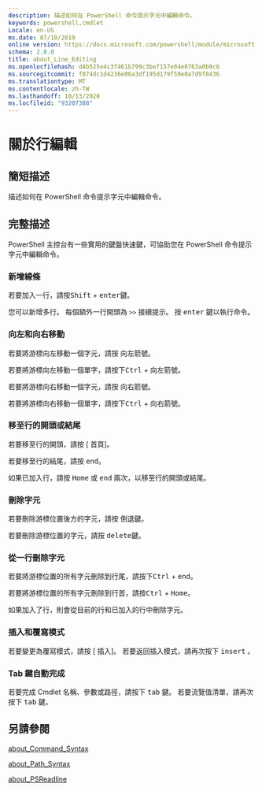 ```yaml
---
description: 描述如何在 PowerShell 命令提示字元中編輯命令。
keywords: powershell,cmdlet
Locale: en-US
ms.date: 07/10/2019
online version: https://docs.microsoft.com/powershell/module/microsoft.powershell.core/about/about_line_editing?view=powershell-7&WT.mc_id=ps-gethelp
schema: 2.0.0
title: about_Line_Editing
ms.openlocfilehash: d4b525e4c3f461b799c3bef157e04e0763a0b9c6
ms.sourcegitcommit: f874dc1d4236e06a3df195d179f59e0a7d9f8436
ms.translationtype: MT
ms.contentlocale: zh-TW
ms.lasthandoff: 10/13/2020
ms.locfileid: "93207388"
---
```

# <a name="about-line-editing"></a>關於行編輯

## <a name="short-description"></a>簡短描述

描述如何在 PowerShell 命令提示字元中編輯命令。

## <a name="long-description"></a>完整描述

PowerShell 主控台有一些實用的鍵盤快速鍵，可協助您在 PowerShell 命令提示字元中編輯命令。

### <a name="add-a-line"></a>新增線條

若要加入一行，請按<kbd>Shift</kbd> + <kbd>enter</kbd>鍵。

您可以新增多行。 每個額外一行開頭為 `>>` 接續提示。 按 <kbd>enter</kbd> 鍵以執行命令。

### <a name="move-left-and-right"></a>向左和向右移動

若要將游標向左移動一個字元，請按 <kbd>向左箭</kbd>號。

若要將游標向左移動一個單字，請按下<kbd>Ctrl</kbd> + <kbd>向左箭</kbd>號。

若要將游標向右移動一個字元，請按 <kbd>向右箭</kbd>號。

若要將游標向右移動一個單字，請按下<kbd>Ctrl</kbd> + <kbd>向右箭</kbd>號。

### <a name="move-to-a-lines-beginning-or-end"></a>移至行的開頭或結尾

若要移至行的開頭，請按 [ <kbd>首頁</kbd>]。

若要移至行的結尾，請按 <kbd>end</kbd>。

如果已加入行，請按 <kbd>Home</kbd> 或 <kbd>end</kbd> 兩次，以移至行的開頭或結尾。

### <a name="delete-characters"></a>刪除字元

若要刪除游標位置後方的字元，請按 <kbd>倒退鍵</kbd>。

若要刪除游標位置的字元，請按 <kbd>delete</kbd>鍵。

### <a name="delete-characters-from-a-line"></a>從一行刪除字元

若要將游標位置的所有字元刪除到行尾，請按下<kbd>Ctrl</kbd> + <kbd>end</kbd>。

若要將游標位置的所有字元刪除到行首，請按<kbd>Ctrl</kbd> + <kbd>Home</kbd>。

如果加入了行，則會從目前的行和已加入的行中刪除字元。

### <a name="insert-and-overstrike-mode"></a>插入和覆寫模式

若要變更為覆寫模式，請按 [ <kbd>插入</kbd>]。 若要返回插入模式，請再次按下 <kbd>insert</kbd> 。

### <a name="tab-completion"></a>Tab 鍵自動完成

若要完成 Cmdlet 名稱、參數或路徑，請按下 <kbd>tab</kbd> 鍵。 若要流覽值清單，請再次按下 <kbd>tab</kbd> 鍵。

## <a name="see-also"></a>另請參閱

[about_Command_Syntax](about_Command_Syntax.md)

[about_Path_Syntax](about_Path_Syntax.md)

[about_PSReadline](../../PSReadline/About/about_PSReadline.md)
